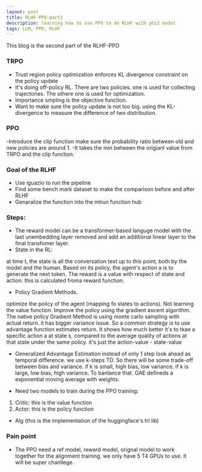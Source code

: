 ```yaml
---
layout: post
title: RLHF-PPO-part2
description: learning how to use PPO to do RLHF with phi2 model
tags: LLM, PPO, RLHF
---
```


This blog is the second part of the RLHF-PPO

### TRPO

- Trust region policy optimization enforces KL divergence constraint on the policy update
- It's doing off-policy RL. There are two policies. one is used for collecting trajectories. The othere one is used for optimization.
- Importance smpling is the objective function.
- Want to make sure the policy update is not too big. using the KL-divergence to measure the difference of two distribution. 


### PPO
-Introduce the clip function make sure the probability ratio between old and new policies are around 1.
-It takes the min between the origianl value from TRPO and the clip function.


### Goal of the RLHF

- Use iguazio to run the pipeline
- Find some bench mark dataset to make the comparison before and after RLHF
- Genaralize the function into the mlrun function hub

### Steps:

- The reward model can be a transformer-based languge model with the last unembedding layer removed and add an additional linear layer to the final transfomer layer.
- State in the RL: 

at time t, the state is all the conversation text up to this point, both by the model and the human. Based on its policy, the agent's action a is to generate the next token. The reward is a value with respect of state and action. this is calculated froma reward function. 
- Policy Gradient Methods. 

optimize the policy of the agent (mapping fo states to actions). Not learning the value function. Improve the policy using the gradient ascent algorithm. The native policy Gradient Method is using monte carlo sampling with actual return. it has bigger variance issue. So a common strategy is to use advantage function estimates return. It shows how much better it's to tkae a specific action a at state s, compared to the average quality of actions at that state under the same policy. it's just the action-value - state-value
- Generalized Advantage Estimation
instead of only 1 step look ahead as temporal difference. we use k-steps TD. So there will be some trade-off between bias and variance. if k is small, high bias, low variance. if k is large, low bias, high variance. To banlance that. GAE defineds a exponential moving average with weights.

- Need two models to train during the PPO training:
1. Critic: this is the value function
2. Actor: this is the policy function

- Alg (this is the implementation of the huggingface's trl lib)

[](img/2024-02-26-RLHF-PPO-part2-img1.jpg)





### Pain point

- The PPO need a ref model, reward model, orignal model to work together for the alignment training. we only have 5 T4 GPUs to use. it will be super chanllege. 
